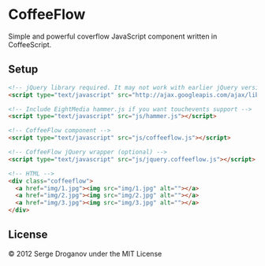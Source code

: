 CoffeeFlow
==========

Simple and powerful coverflow JavaScript component written in CoffeeScript.

Setup
-----

```html
<!-- jQuery library required. It may not work with earlier jQuery versions -->
<script type="text/javascript" src="http://ajax.googleapis.com/ajax/libs/jquery/1.8.2/jquery.min.js"></script>

<!-- Include EightMedia hammer.js if you want touchevents support -->
<script type="text/javascript" src="js/hammer.js"></script>

<!-- CoffeeFlow component -->
<script type="text/javascript" src="js/coffeeflow.js"></script>

<!-- CoffeeFlow jQuery wrapper (optional) -->
<script type="text/javascript" src="js/jquery.coffeeflow.js"></script>

<!-- HTML -->
<div class="coffeeflow">
  <a href="img/1.jpg"><img src="img/1.jpg" alt=""></a>
  <a href="img/2.jpg"><img src="img/2.jpg" alt=""></a>
  <a href="img/3.jpg"><img src="img/3.jpg" alt=""></a>
</div>
```

License
-------

© 2012 Serge Droganov under the MIT License
